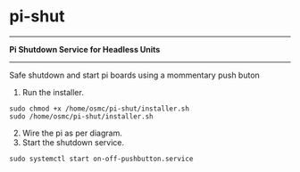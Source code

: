 # pi-shut
******************************************
**Pi Shutdown Service for Headless Units**  
******************************************
Safe shutdown and start pi boards using a mommentary push buton  
1. Run the installer.
```
sudo chmod +x /home/osmc/pi-shut/installer.sh  
sudo /home/osmc/pi-shut/installer.sh  
```
2. Wire the pi as per diagram.  
3. Start the shutdown service.  
```
sudo systemctl start on-off-pushbutton.service
```
